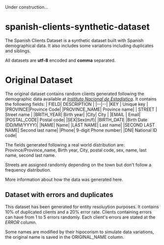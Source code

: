 
Under construction...

# spanish-clients-synthetic-dataset

The Spanish Clients Dataset is a synthetic dataset built with Spanish demographical data. It also includes some variations including duplicates and siblings.

All datasets are **utf-8** encoded and **comma** separated.

# Original Dataset

The original dataset contains random clients generated following the demographic data available at *[Instituto Nacional de Estadística](https://www.ine.es/)*. It contains the following fields:
| FIELD| DESCRIPTION  |
|--|--|
|KEY  | Unique key |
|PROVINCE|Province Code|
|PROVINCE_NAME| Province name|
| STREET | Street name |
|BRITH_YEAR| Birth year|
|City| City |
|EMAIL | Email|
|POSTAL_CODE| Postal code|
|SEX|Sex(m/f)|
|BIRTH_DATE |Birth Date (DD/MM/YYYY)|
|NAME| Name|
|LAST NAME| Last name|
|SECOND LAST NAME| Second last name|
|Phone| 9-digit Phone number|
|DNI| National ID code|


The fields generated following a real world distribution are: 
Province/Province_name, Birth year, City, postal code, sex, name, last name, second last name. 

Streets are assigned randomly depending on the town but don't follow a frequency distribution. 

More information about how the data was generated here. 



## Dataset with errors and duplicates

This dataset has been generated for entity resoluytion purposes. It contains 10% of duplicated clients and a 20% error rate. Clients containing errors can have from 1 to 5 errors randomly. Each client's errors are stated at the *ERROR* column. 

Some names are modified by their hipocorism to simulate data variations, the original name is saved in the ORIGINAL_NAME column. 



